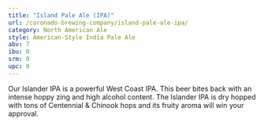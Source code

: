 ```yaml
---
title: "Island Pale Ale (IPA)"
url: /coronado-brewing-company/island-pale-ale-ipa/
category: North American Ale
style: American-Style India Pale Ale
abv: 7
ibu: 0
srm: 0
upc: 0
---
```

Our Islander IPA is a powerful West Coast IPA. This beer bites back with an intense hoppy zing and high alcohol content. The Islander IPA is dry hopped with tons of Centennial & Chinook hops and its fruity aroma will win your approval.
